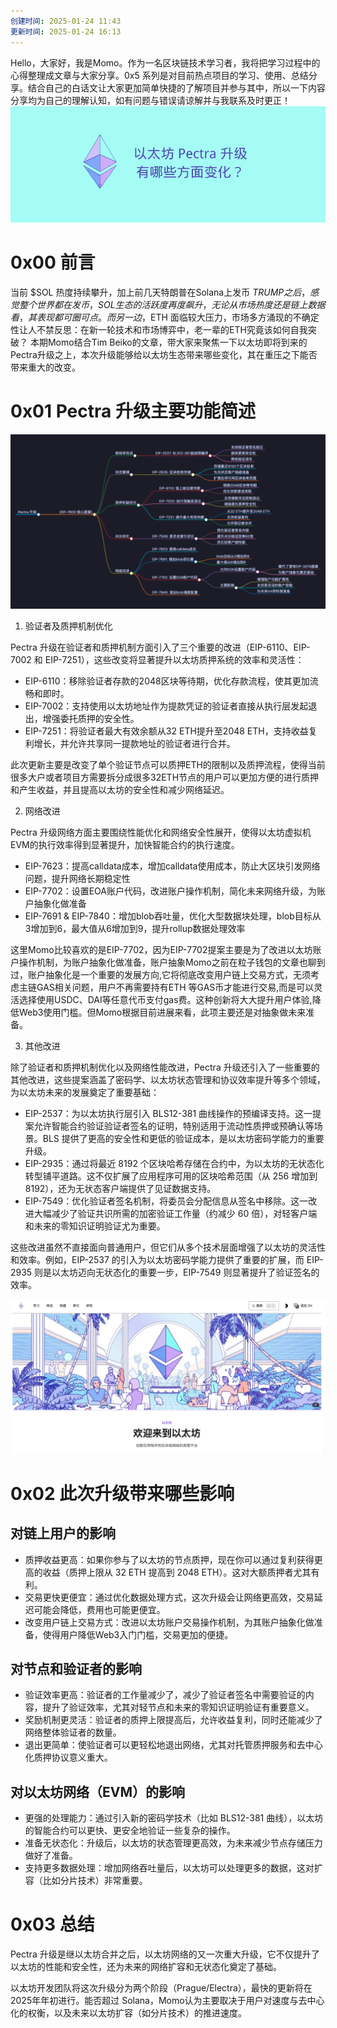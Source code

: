 ```yaml
---
创建时间: 2025-01-24 11:43
更新时间: 2025-01-24 16:13
---
```


Hello，大家好，我是Momo。作为一名区块链技术学习者，我将把学习过程中的心得整理成文章与大家分享。0x5 系列是对目前热点项目的学习、使用、总结分享。结合自己的白话文让大家更加简单快捷的了解项目并参与其中，所以一下内容分享均为自己的理解认知，如有问题与错误请谅解并与我联系及时更正！
![[提升/区块链/推特/推文/0x5/0x5006/&附件/你的段落文字.png]](./img/你的段落文字.png)
# 0x00 前言

当前 $SOL 热度持续攀升，加上前几天特朗普在Solana上发币 $TRUMP之后，感觉整个世界都在发币，SOL生态的活跃度再度飙升，无论从市场热度还是链上数据看，其表现都可圈可点。而另一边，$ETH 面临较大压力，市场多方涌现的不确定性让人不禁反思：在新一轮技术和市场博弈中，老一辈的ETH究竟该如何自我突破？
本期Momo结合Tim Beiko的文章，带大家来聚焦一下以太坊即将到来的Pectra升级之上，本次升级能够给以太坊生态带来哪些变化，其在重压之下能否带来重大的改变。

# 0x01 Pectra 升级主要功能简述

![alt text](./img/image.png)

1. 验证者及质押机制优化

Pectra 升级在验证者和质押机制方面引入了三个重要的改进（EIP-6110、EIP-7002 和 EIP-7251），这些改变将显著提升以太坊质押系统的效率和灵活性：

- EIP-6110：移除验证者存款的2048区块等待期，优化存款流程，使其更加流畅和即时。
- EIP-7002：支持使用以太坊地址作为提款凭证的验证者直接从执行层发起退出，增强委托质押的安全性。
- EIP-7251：将验证者最大有效余额从32 ETH提升至2048 ETH，支持收益复利增长，并允许共享同一提款地址的验证者进行合并。

此次更新主要是改变了单个验证节点可以质押ETH的限制以及质押流程，使得当前很多大户或者项目方需要拆分成很多32ETH节点的用户可以更加方便的进行质押和产生收益，并且提高以太坊的安全性和减少网络延迟。

2. 网络改进

Pectra 升级网络方面主要围绕性能优化和网络安全性展开，使得以太坊虚拟机EVM的执行效率得到显著提升，加快智能合约的执行速度。

- EIP-7623：提高calldata成本，增加calldata使用成本，防止大区块引发网络问题，提升网络长期稳定性
- EIP-7702：设置EOA账户代码，改进账户操作机制，简化未来网络升级，为账户抽象化做准备
- EIP-7691 & EIP-7840：增加blob吞吐量，优化大型数据块处理，blob目标从3增加到6，最大值从6增加到9，提升rollup数据处理效率

这里Momo比较喜欢的是EIP-7702，因为EIP-7702提案主要是为了改进以太坊账户操作机制，为账户抽象化做准备，账户抽象Momo之前在粒子钱包的文章也聊到过，账户抽象化是一个重要的发展方向,它将彻底改变用户链上交易方式，无须考虑主链GAS相关问题，用户不再需要持有ETH 等GAS币才能进行交易,而是可以灵活选择使用USDC、DAI等任意代币支付gas费。这种创新将大大提升用户体验,降低Web3使用门槛。但Momo根据目前进展来看，此项主要还是对抽象做未来准备。

3. 其他改进

除了验证者和质押机制优化以及网络性能改进，Pectra 升级还引入了一些重要的其他改进，这些提案涵盖了密码学、以太坊状态管理和协议效率提升等多个领域，为以太坊未来的发展奠定了重要基础：

- EIP-2537：为以太坊执行层引入 BLS12-381 曲线操作的预编译支持。这一提案允许智能合约验证验证者签名的证明，特别适用于流动性质押或预确认等场景。BLS 提供了更高的安全性和更低的验证成本，是以太坊密码学能力的重要升级。
- EIP-2935：通过将最近 8192 个区块哈希存储在合约中，为以太坊的无状态化转型铺平道路。这不仅扩展了应用程序可用的区块哈希范围（从 256 增加到 8192），还为无状态客户端提供了见证数据支持。
- EIP-7549：优化验证者签名机制，将委员会分配信息从签名中移除。这一改进大幅减少了验证共识所需的加密验证工作量（约减少 60 倍），对轻客户端和未来的零知识证明验证尤为重要。

这些改进虽然不直接面向普通用户，但它们从多个技术层面增强了以太坊的灵活性和效率。例如，EIP-2537 的引入为以太坊密码学能力提供了重要的扩展，而 EIP-2935 则是以太坊迈向无状态化的重要一步，EIP-7549 则显著提升了验证签名的效率。


![[Pasted image 20250124155200.png]](./img/Pasted%20image%2020250124155200.png)

# 0x02 此次升级带来哪些影响


## 对链上用户的影响

- 质押收益更高：如果你参与了以太坊的节点质押，现在你可以通过复利获得更高的收益（质押上限从 32 ETH 提高到 2048 ETH）。这对大额质押者尤其有利。
- 交易更快更便宜：通过优化数据处理方式，这次升级会让网络更高效，交易延迟可能会降低，费用也可能更便宜。
- 改变用户链上交易方式：改进以太坊账户交易操作机制，为其账户抽象化做准备，使得用户降低Web3入门门槛，交易更加的便捷。

## 对节点和验证者的影响

- 验证效率更高：验证者的工作量减少了，减少了验证者签名中需要验证的内容，提升了验证效率，尤其对轻节点和未来的零知识证明验证有重要意义。
- 奖励机制更灵活：验证者的质押上限提高后，允许收益复利，同时还能减少了网络整体验证者的数量。
- 退出更简单：使验证者可以更轻松地退出网络，尤其对托管质押服务和去中心化质押协议意义重大。

## 对以太坊网络（EVM）的影响

- 更强的处理能力：通过引入新的密码学技术（比如 BLS12-381 曲线），以太坊的智能合约可以更快、更安全地验证一些复杂的操作。
- 准备无状态化：升级后，以太坊的状态管理更高效，为未来减少节点存储压力做好了准备。
- 支持更多数据处理：增加网络吞吐量后，以太坊可以处理更多的数据，这对扩容（比如分片技术）非常重要。


# 0x03 总结

Pectra 升级是继以太坊合并之后，以太坊网络的又一次重大升级，它不仅提升了以太坊的性能和安全性，还为未来的网络扩容和无状态化奠定了基础。

以太坊开发团队将这次升级分为两个阶段（Prague/Electra），最快的更新将在2025年年初进行。能否超过 Solana，Momo认为主要取决于用户对速度与去中心化的权衡，以及未来以太坊扩容（如分片技术）的推进速度。


